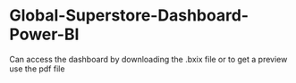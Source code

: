 # Global-Superstore-Dashboard-Power-BI

Can access the dashboard by downloading the .bxix file or to get a preview use the pdf file
